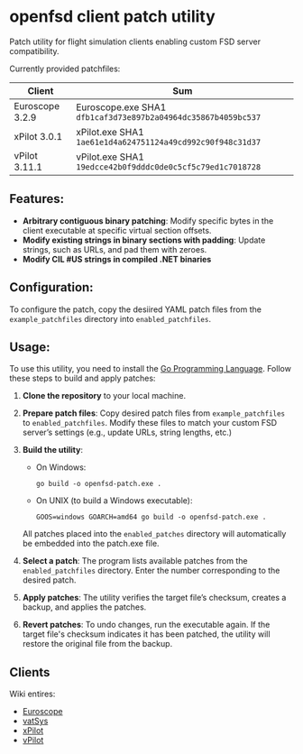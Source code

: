 # openfsd client patch utility

Patch utility for flight simulation clients enabling custom FSD server compatibility.

Currently provided patchfiles:

| Client          | Sum                                                           | 
|-----------------|---------------------------------------------------------------|
| Euroscope 3.2.9 | Euroscope.exe SHA1 `dfb1caf3d73e897b2a04964dc35867b4059bc537` |
| xPilot 3.0.1    | xPilot.exe SHA1 `1ae61e1d4a624751124a49cd992c90f948c31d37`    |
| vPilot 3.11.1   | vPilot.exe SHA1 `19edcce42b0f9dddc0de0c5cf5c79ed1c7018728`    |

## Features:

- **Arbitrary contiguous binary patching**: Modify specific bytes in the client executable at specific virtual section offsets.
- **Modify existing strings in binary sections with padding**: Update strings, such as URLs, and pad them with zeroes.
- **Modify CIL #US strings in compiled .NET binaries**

## Configuration:

To configure the patch, copy the desiired YAML patch files from the `example_patchfiles` directory into `enabled_patchfiles`.

## Usage:

To use this utility, you need to install the [Go Programming Language](https://go.dev/dl/). Follow these steps to build and apply patches:

1. **Clone the repository** to your local machine.
2. **Prepare patch files**: Copy desired patch files from `example_patchfiles` to `enabled_patchfiles`. Modify these files to match your custom FSD server’s settings (e.g., update URLs, string lengths, etc.)
3. **Build the utility**:
    - On Windows:
      ```
      go build -o openfsd-patch.exe .
      ```
    - On UNIX (to build a Windows executable):
      ```
      GOOS=windows GOARCH=amd64 go build -o openfsd-patch.exe .
      ```
    All patches placed into the `enabled_patches` directory will automatically be embedded into the patch.exe file.

4. **Select a patch**: The program lists available patches from the `enabled_patchfiles` directory. Enter the number corresponding to the desired patch.
5. **Apply patches**: The utility verifies the target file’s checksum, creates a backup, and applies the patches.
6. **Revert patches**: To undo changes, run the executable again. If the target file's checksum indicates it has been patched, the utility will restore the original file from the backup.

## Clients

Wiki entires:

- [Euroscope](https://github.com/renorris/openfsd-client-patch-utility/wiki/Euroscope)
- [vatSys](https://github.com/renorris/openfsd-client-patch-utility/wiki/vatSys)
- [xPilot](https://github.com/renorris/openfsd-client-patch-utility/wiki/xPilot)
- [vPilot](https://github.com/renorris/openfsd-client-patch-utility/wiki/vPilot)
